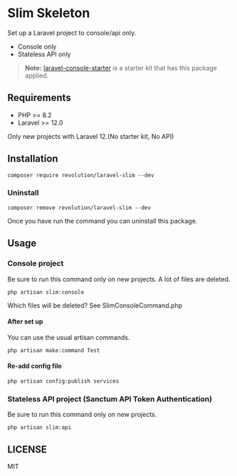 # Slim Skeleton

Set up a Laravel project to console/api only.

- Console only
- Stateless API only

> **Note:** [laravel-console-starter](https://github.com/invokable/laravel-console-starter) is a starter kit that has this package applied.

## Requirements
- PHP >= 8.2
- Laravel >= 12.0

Only new projects with Laravel 12.(No starter kit, No API)

## Installation

```shell
composer require revolution/laravel-slim --dev
```

### Uninstall
```shell
composer remove revolution/laravel-slim --dev
```

Once you have run the command you can uninstall this package.

## Usage

### Console project
Be sure to run this command only on new projects. A lot of files are deleted.

```shell
php artisan slim:console
```

Which files will be deleted? See SlimConsoleCommand.php

#### After set up
You can use the usual artisan commands.

```shell
php artisan make:command Test
```

#### Re-add config file

```shell
php artisan config:publish services
```

### Stateless API project (Sanctum API Token Authentication)
Be sure to run this command only on new projects.

```shell
php artisan slim:api
```

## LICENSE
MIT  
